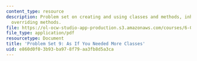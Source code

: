 ```yaml
---
content_type: resource
description: Problem set on creating and using classes and methods, inheritance, and
  overriding methods.
file: https://ol-ocw-studio-app-production.s3.amazonaws.com/courses/6-00-introduction-to-computer-science-and-programming-fall-2008/e860d0f03b93ba978f79aa3fb8d5a3ca_pset9.pdf
file_type: application/pdf
resourcetype: Document
title: 'Problem Set 9: As If You Needed More Classes'
uid: e860d0f0-3b93-ba97-8f79-aa3fb8d5a3ca
---
```

